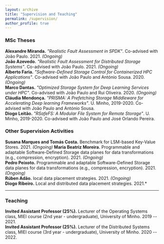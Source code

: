 ```yaml
---
layout: archive
title: "Supervision and Teaching" 
permalink: /supervision/
author_profile: true
---
```


### MSc Theses
**Alexandre Miranda.** *"Realistic Fault Assessment in SPDK"*. Co-advised with João Paulo. 2021. *(Ongoing)*    
**João Azevedo.** *"Realistic Fault Assessment for Distributed Storage Systems"*. Co-advised with João Paulo. 2021. *(Ongoing)*    
**Alberto Faria.** *"Software-Defined Storage Control for Containerized HPC Applications"*. Co-advised with João Paulo and António Sousa. 2020. *(Ongoing)*    
**Marco Dantas.** *"Optimized Storage System for Deep Learning Services under HPC"*. Co-advised with João Paulo and Rui Oliveira. 2020. *(Ongoing)*    
**Cláudia Mendonça.** *"PRISMA: A Prefetching Storage Middleware for Accelerating Deep learning Frameworks"*. U. Minho, 2019-2020. Co-advised with João Paulo and António Sousa.    
**Diogo Leitão.** *"RSafeFS: A Modular File System for Remote Storage"*. U. Minho, 2019-2020. Co-advised with João Paulo and José Orlando Pereira.     


### Other Supervision Activities
**Susana Marques and Tomás Costa.** Benchmark for LSM-based Key-Value Stores.  2021. *(Ongoing)*
**Maria Beatriz Moreira.** Programmable and adaptable Software-Defined Storage data planes for data transformations (e.g., compression, encryption). 2021. *(Ongoing)*    
**Pedro Peixoto.** Programmable and adaptable Software-Defined Storage data planes for data transformations (e.g., compression, encryption). 2021. *(Ongoing)*    
**Rúben Adão.** local data placement strategies. 2021. *(Ongoing)*    
**Diogo Ribeiro.** Local and distributed data placement strategies. 2021.*    

***

### Teaching 
**Invited Assistant Professor (25%).** Lecturer of the Operating Systems class, MIEI course (2nd year - undergraduate), University of Minho. 2019 -- 2021.    
**Invited Assistant Professor (25%).** Lecturer of the Distributed Systems class, MIEI course (3rd year - undergraduate), University of Minho. 2020 -- 2022.    
